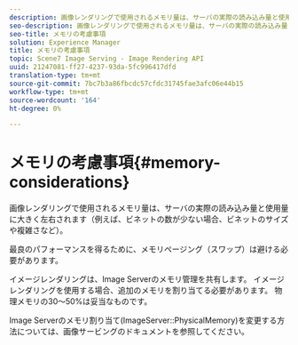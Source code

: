 ```yaml
---
description: 画像レンダリングで使用されるメモリ量は、サーバの実際の読み込み量と使用量に大きく左右されます（例えば、ビネットの数が少ない場合、ビネットのサイズや複雑さなど）。
seo-description: 画像レンダリングで使用されるメモリ量は、サーバの実際の読み込み量と使用量に大きく左右されます（例えば、ビネットの数が少ない場合、ビネットのサイズや複雑さなど）。
seo-title: メモリの考慮事項
solution: Experience Manager
title: メモリの考慮事項
topic: Scene7 Image Serving - Image Rendering API
uuid: 21247081-ff27-4237-93da-5fc996417dfd
translation-type: tm+mt
source-git-commit: 7bc7b3a86fbcdc57cfdc31745fae3afc06e44b15
workflow-type: tm+mt
source-wordcount: '164'
ht-degree: 0%

---
```



# メモリの考慮事項{#memory-considerations}

画像レンダリングで使用されるメモリ量は、サーバの実際の読み込み量と使用量に大きく左右されます（例えば、ビネットの数が少ない場合、ビネットのサイズや複雑さなど）。

最良のパフォーマンスを得るために、メモリページング（スワップ）は避ける必要があります。

イメージレンダリングは、Image Serverのメモリ管理を共有します。 イメージレンダリングを使用する場合、追加のメモリを割り当てる必要があります。 物理メモリの30～50%は妥当なものです。

Image Serverのメモリ割り当て(ImageServer::PhysicalMemory)を変更する方法については、画像サービングのドキュメントを参照してください。
